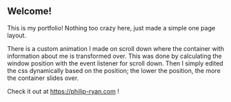 ## Welcome!

This is my portfolio! Nothing too crazy here, just made a simple one page layout. 

There is a custom animation I made on scroll down where the container with information about me is transformed over. This was done by calculating the window position with the event listener for scroll down. Then I simply edited the css dynamically based on the position; the lower the position, the more the container slides over.

Check it out at https://philip-ryan.com !
